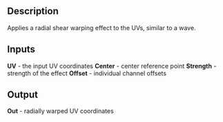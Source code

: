 ## Description
Applies a radial shear warping effect to the UVs, similar to a wave.

## Inputs
**UV** - the input UV coordinates
**Center** - center reference point
**Strength** - strength of the effect
**Offset** - individual channel offsets

## Output
**Out** - radially warped UV coordinates